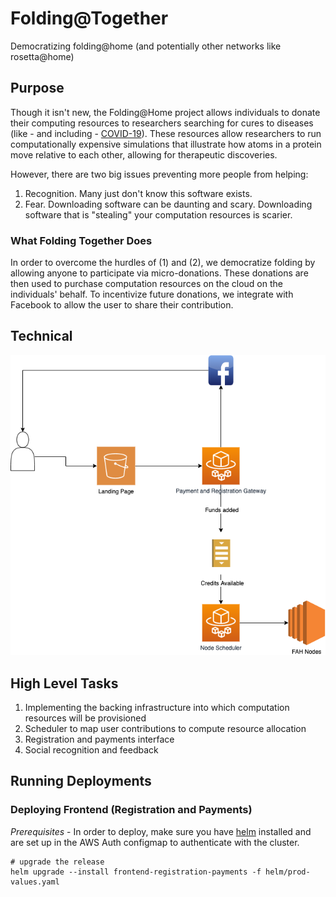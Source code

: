 # Folding@Together

Democratizing folding@home (and potentially other networks like rosetta@home)

## Purpose

Though it isn't new, the Folding@Home project allows individuals to donate their computing resources to researchers searching for cures to diseases (like - and including - [COVID-19](https://foldingathome.org/covid19/)). These resources allow researchers to run computationally expensive simulations that illustrate how atoms in a protein move relative to each other, allowing for therapeutic discoveries.

However, there are two big issues preventing more people from helping:

1. Recognition. Many just don't know this software exists.
2. Fear. Downloading software can be daunting and scary. Downloading software that is "stealing" your computation resources is scarier.

### What Folding Together Does

In order to overcome the hurdles of (1) and (2), we democratize folding by allowing anyone to participate via micro-donations. These donations are then used to purchase computation resources on the cloud on the individuals' behalf. To incentivize future donations, we integrate with Facebook to allow the user to share their contribution.

## Technical

![architecture diagram](img/arch-diagram.png)

## High Level Tasks

1. Implementing the backing infrastructure into which computation resources will be provisioned
2. Scheduler to map user contributions to compute resource allocation
3. Registration and payments interface
4. Social recognition and feedback

## Running Deployments
### Deploying Frontend (Registration and Payments)
_Prerequisites_ - In order to deploy, make sure you have [helm](https://helm.sh/) installed and are set up in the AWS Auth configmap to authenticate with the cluster.
```
# upgrade the release
helm upgrade --install frontend-registration-payments -f helm/prod-values.yaml
```

